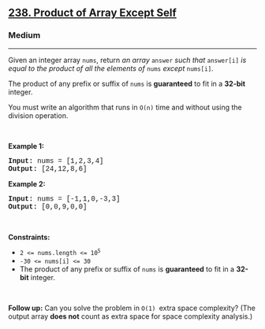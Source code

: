 <h2><a href="https://leetcode.com/problems/product-of-array-except-self/">238. Product of Array Except Self</a></h2><h3>Medium</h3><hr><div><p>Given an integer array <code style="font-family: monospace, Bangla564, sans-serif;">nums</code>, return <em>an array</em> <code style="font-family: monospace, Bangla564, sans-serif;">answer</code> <em>such that</em> <code style="font-family: monospace, Bangla564, sans-serif;">answer[i]</code> <em>is equal to the product of all the elements of</em> <code style="font-family: monospace, Bangla564, sans-serif;">nums</code> <em>except</em> <code style="font-family: monospace, Bangla564, sans-serif;">nums[i]</code>.</p>

<p>The product of any prefix or suffix of <code style="font-family: monospace, Bangla564, sans-serif;">nums</code> is <strong>guaranteed</strong> to fit in a <strong>32-bit</strong> integer.</p>

<p>You must write an algorithm that runs in&nbsp;<code style="font-family: monospace, Bangla564, sans-serif;">O(n)</code>&nbsp;time and without using the division operation.</p>

<p>&nbsp;</p>
<p><strong>Example 1:</strong></p>
<pre style="font-family: SFMono-Regular, Consolas, &quot;Liberation Mono&quot;, Menlo, Courier, monospace, Bangla564, sans-serif;"><strong>Input:</strong> nums = [1,2,3,4]
<strong>Output:</strong> [24,12,8,6]
</pre><p><strong>Example 2:</strong></p>
<pre style="font-family: SFMono-Regular, Consolas, &quot;Liberation Mono&quot;, Menlo, Courier, monospace, Bangla564, sans-serif;"><strong>Input:</strong> nums = [-1,1,0,-3,3]
<strong>Output:</strong> [0,0,9,0,0]
</pre>
<p>&nbsp;</p>
<p><strong>Constraints:</strong></p>

<ul>
	<li><code style="font-family: monospace, Bangla564, sans-serif;">2 &lt;= nums.length &lt;= 10<sup>5</sup></code></li>
	<li><code style="font-family: monospace, Bangla564, sans-serif;">-30 &lt;= nums[i] &lt;= 30</code></li>
	<li>The product of any prefix or suffix of <code style="font-family: monospace, Bangla564, sans-serif;">nums</code> is <strong>guaranteed</strong> to fit in a <strong>32-bit</strong> integer.</li>
</ul>

<p>&nbsp;</p>
<p><strong>Follow up:</strong>&nbsp;Can you solve the problem in <code style="font-family: monospace, Bangla564, sans-serif;">O(1)&nbsp;</code>extra&nbsp;space complexity? (The output array <strong>does not</strong> count as extra space for space complexity analysis.)</p>
</div>
